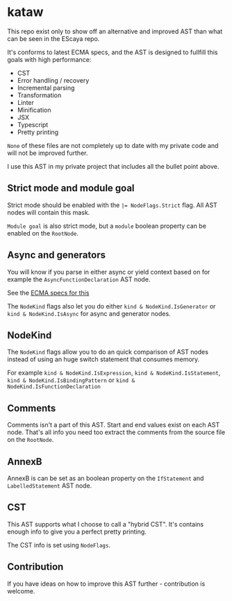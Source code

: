 # kataw

This repo exist only to show off an alternative and improved AST than what can be seen in the EScaya repo.

It's conforms to latest ECMA specs, and the AST is designed to fullfill this goals with high performance:

* CST
* Error handling / recovery
* Incremental parsing
* Transformation
* Linter
* Minification
* JSX
* Typescript
* Pretty printing

`None` of these files are not completely up to date with my private code and will not be improved further.

I use this AST in my private project that includes all the bullet point above.


## Strict mode and module goal

Strict mode should be enabled with the `|= NodeFlags.Strict` flag. All AST nodes will contain this mask. 

`Module goal` is also strict mode, but a `module` boolean property can be enabled on the `RootNode`. 

## Async and generators

You will know if you parse in either async or yield context based on for example the `AsyncFunctionDeclaration` AST node.

See the [ECMA specs for this](https://tc39.es/ecma262/#prod-AsyncGeneratorDeclaration)

The `NodeKind` flags also let you do either `kind & NodeKind.IsGenerator`  or `kind & NodeKind.IsAsync` for async and generator nodes.

## NodeKind

The `NodeKind` flags allow you to do an quick comparison of AST nodes instead of using an huge switch statement that consumes memory.

For example `kind & NodeKind.IsExpression`, `kind & NodeKind.IsStatement`, `kind & NodeKind.IsBindingPattern` or
`kind & NodeKind.IsFunctionDeclaration`

## Comments

Comments isn't a part of this AST. Start and end values exist on each AST node. That's all info you need too extract the comments from
the source file on the `RootNode`. 


## AnnexB

AnnexB is can be set as an boolean property on the `IfStatement` and `LabelledStatement` AST node.

## CST

This AST supports what I choose to call a "hybrid CST". It's contains enough info to give you a perfect pretty printing.

The CST info is set using `NodeFlags`.

## Contribution

If you have ideas on how to improve this AST further - contribution is welcome.
